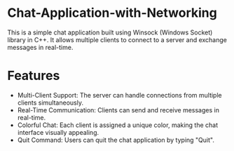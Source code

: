 # Chat-Application-with-Networking
This is a simple chat application built using Winsock (Windows Socket) library in C++. It allows multiple clients to connect to a server and exchange messages in real-time.

# Features
- Multi-Client Support: The server can handle connections from multiple clients simultaneously.
- Real-Time Communication: Clients can send and receive messages in real-time.
- Colorful Chat: Each client is assigned a unique color, making the chat interface 
  visually appealing.
- Quit Command: Users can quit the chat application by typing "Quit".
